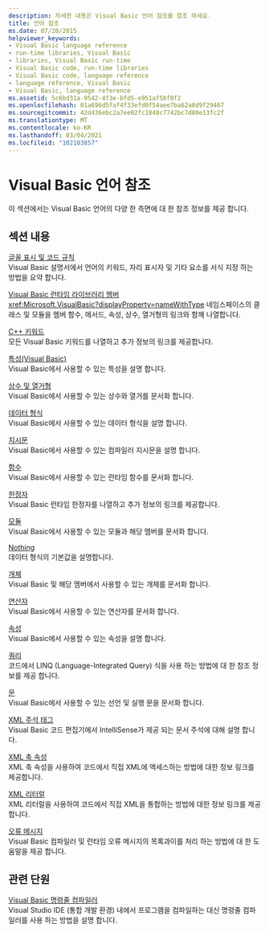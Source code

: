 ```yaml
---
description: 자세한 내용은 Visual Basic 언어 참조를 참조 하세요.
title: 언어 참조
ms.date: 07/20/2015
helpviewer_keywords:
- Visual Basic language reference
- run-time libraries, Visual Basic
- libraries, Visual Basic run-time
- Visual Basic code, run-time libraries
- Visual Basic code, language reference
- language reference, Visual Basic
- Visual Basic, language reference
ms.assetid: 5c6bd31a-9542-4f3e-bfd5-e951af58f0f2
ms.openlocfilehash: 01a696d5faf4f33efd0f54aee7ba62a8d9f29467
ms.sourcegitcommit: 42d436ebc2a7ee02fc1848c7742bc7d80e13fc2f
ms.translationtype: MT
ms.contentlocale: ko-KR
ms.lasthandoff: 03/04/2021
ms.locfileid: "102103857"
---
```

# <a name="visual-basic-language-reference"></a>Visual Basic 언어 참조

이 섹션에서는 Visual Basic 언어의 다양 한 측면에 대 한 참조 정보를 제공 합니다.  
  
## <a name="in-this-section"></a>섹션 내용  

 [글꼴 표시 및 코드 규칙](typographic-and-code-conventions.md)  
 Visual Basic 설명서에서 언어의 키워드, 자리 표시자 및 기타 요소를 서식 지정 하는 방법을 요약 합니다.  
  
 [Visual Basic 런타임 라이브러리 멤버](runtime-library-members.md)  
 <xref:Microsoft.VisualBasic?displayProperty=nameWithType> 네임스페이스의 클래스 및 모듈을 멤버 함수, 메서드, 속성, 상수, 열거형의 링크와 함께 나열합니다.  
  
 [C++ 키워드](keywords/index.md)  
 모든 Visual Basic 키워드를 나열하고 추가 정보의 링크를 제공합니다.  
  
 [특성(Visual Basic)](attributes.md)  
 Visual Basic에서 사용할 수 있는 특성을 설명 합니다.  
  
 [상수 및 열거형](constants-and-enumerations.md)  
 Visual Basic에서 사용할 수 있는 상수와 열거를 문서화 합니다.  
  
 [데이터 형식](data-types/index.md)  
 Visual Basic에서 사용할 수 있는 데이터 형식을 설명 합니다.  
  
 [지시문](./directives/disable-enable.md)  
 Visual Basic에서 사용할 수 있는 컴파일러 지시문을 설명 합니다.  
  
 [함수](functions/index.md)  
 Visual Basic에서 사용할 수 있는 런타임 함수를 문서화 합니다.  
  
 [한정자](modifiers/index.md)  
 Visual Basic 런타임 한정자를 나열하고 추가 정보의 링크를 제공합니다.  
  
 [모듈](modules.md)  
 Visual Basic에서 사용할 수 있는 모듈과 해당 멤버를 문서화 합니다.  
  
 [Nothing](nothing.md)  
 데이터 형식의 기본값을 설명합니다.  
  
 [개체](objects/index.md)  
 Visual Basic 및 해당 멤버에서 사용할 수 있는 개체를 문서화 합니다.  
  
 [연산자](operators/index.md)  
 Visual Basic에서 사용할 수 있는 연산자를 문서화 합니다.  
  
 [속성](properties.md)  
 Visual Basic에서 사용할 수 있는 속성을 설명 합니다.  
  
 [쿼리](queries/index.md)  
 코드에서 LINQ (Language-Integrated Query) 식을 사용 하는 방법에 대 한 참조 정보를 제공 합니다.  
  
 [문](statements/index.md)  
 Visual Basic에서 사용할 수 있는 선언 및 실행 문을 문서화 합니다.  
  
 [XML 주석 태그](xmldoc/index.md)  
 Visual Basic 코드 편집기에서 IntelliSense가 제공 되는 문서 주석에 대해 설명 합니다.  
  
 [XML 축 속성](xml-axis/index.md)  
 XML 축 속성을 사용하여 코드에서 직접 XML에 액세스하는 방법에 대한 정보 링크를 제공합니다.  
  
 [XML 리터럴](xml-literals/index.md)  
 XML 리터럴을 사용하여 코드에서 직접 XML을 통합하는 방법에 대한 정보 링크를 제공합니다.  
  
 [오류 메시지](error-messages/index.md)  
 Visual Basic 컴파일러 및 런타임 오류 메시지의 목록과이를 처리 하는 방법에 대 한 도움말을 제공 합니다.  
  
## <a name="related-sections"></a>관련 단원  

 [Visual Basic 명령줄 컴파일러](../reference/command-line-compiler/index.md)  
 Visual Studio IDE (통합 개발 환경) 내에서 프로그램을 컴파일하는 대신 명령줄 컴파일러를 사용 하는 방법을 설명 합니다.
